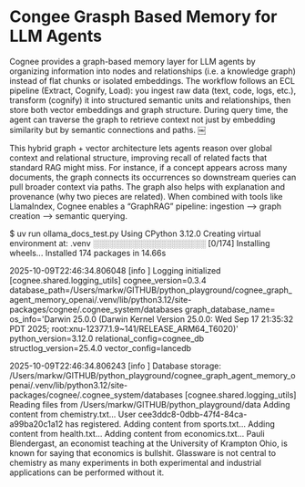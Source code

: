 # Congee Grasph Based Memory for LLM Agents

Cognee provides a graph-based memory layer for LLM agents by organizing information into nodes and relationships (i.e. a knowledge graph) instead of flat chunks or isolated embeddings. The workflow follows an ECL pipeline (Extract, Cognify, Load): you ingest raw data (text, code, logs, etc.), transform (cognify) it into structured semantic units and relationships, then store both vector embeddings and graph structure. During query time, the agent can traverse the graph to retrieve context not just by embedding similarity but by semantic connections and paths.  ￼

This hybrid graph + vector architecture lets agents reason over global context and relational structure, improving recall of related facts that standard RAG might miss. For instance, if a concept appears across many documents, the graph connects its occurrences so downstream queries can pull broader context via paths. The graph also helps with explanation and provenance (why two pieces are related). When combined with tools like LlamaIndex, Cognee enables a “GraphRAG” pipeline: ingestion --> graph creation --> semantic querying.  




















$ uv run ollama_docs_test.py
Using CPython 3.12.0
Creating virtual environment at: .venv
░░░░░░░░░░░░░░░░░░░░ [0/174] Installing wheels...                                  Installed 174 packages in 14.66s

2025-10-09T22:46:34.806048 [info     ] Logging initialized            [cognee.shared.logging_utils] cognee_version=0.3.4 database_path=/Users/markw/GITHUB/python_playground/cognee_graph_agent_memory_openai/.venv/lib/python3.12/site-packages/cognee/.cognee_system/databases graph_database_name= os_info='Darwin 25.0.0 (Darwin Kernel Version 25.0.0: Wed Sep 17 21:35:32 PDT 2025; root:xnu-12377.1.9~141/RELEASE_ARM64_T6020)' python_version=3.12.0 relational_config=cognee_db structlog_version=25.4.0 vector_config=lancedb

2025-10-09T22:46:34.806243 [info     ] Database storage: /Users/markw/GITHUB/python_playground/cognee_graph_agent_memory_openai/.venv/lib/python3.12/site-packages/cognee/.cognee_system/databases [cognee.shared.logging_utils]
Reading files from /Users/markw/GITHUB/python_playground/data
Adding content from chemistry.txt...
User cee3ddc8-0dbb-47f4-84ca-a99ba20c1a12 has registered.
Adding content from sports.txt...
Adding content from health.txt...
Adding content from economics.txt...
Pauli Blendergast, an economist teaching at the University of Krampton Ohio, is known for saying that economics is bullshit.
Glassware is not central to chemistry as many experiments in both experimental and industrial applications can be performed without it.

